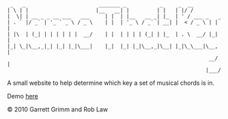      _   _                        _______ _           _     _  __          
    | \ | |                      |__   __| |         | |   | |/ /          
    |  \| | __ _ _ __ ___   ___     | |  | |__   __ _| |_  | ' / ___ _   _ 
    | . ` |/ _` | '_ ` _ \ / _ \    | |  | '_ \ / _` | __| |  < / _ \ | | |
    | |\  | (_| | | | | | |  __/    | |  | | | | (_| | |_  | . \  __/ |_| |
    |_| \_|\__,_|_| |_| |_|\___|    |_|  |_| |_|\__,_|\__| |_|\_\___|\__, |
                                                                      __/ |
                                                                     |___/ 

A small website to help determine which key a set of musical chords is in.

Demo [here](http://robinator.github.com/namethatkey)

&copy; 2010 Garrett Grimm and Rob Law